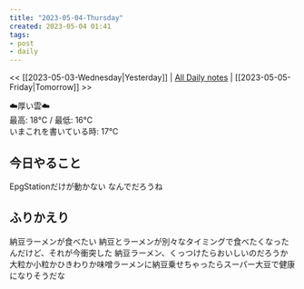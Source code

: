 ```yaml
---
title: "2023-05-04-Thursday"
created: 2023-05-04 01:41
tags:
- post
- daily
---
```


<< [[2023-05-03-Wednesday|Yesterday]] | [All Daily notes](/tags/daily) | [[2023-05-05-Friday|Tomorrow]] >>

☁️厚い雲☁️  
最高: 18℃ / 最低: 16℃  
いまこれを書いている時: 17℃

## 今日やること

EpgStationだけが動かない
なんでだろうね

## ふりかえり

納豆ラーメンが食べたい
納豆とラーメンが別々なタイミングで食べたくなったんだけど、それが今衝突した
納豆ラーメン、くっつけたらおいしいのだろうか
大粒か小粒かひきわりか味噌ラーメンに納豆乗せちゃったらスーパー大豆で健康になりそうだな
